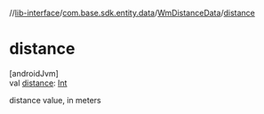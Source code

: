 //[lib-interface](../../../index.md)/[com.base.sdk.entity.data](../index.md)/[WmDistanceData](index.md)/[distance](distance.md)

# distance

[androidJvm]\
val [distance](distance.md): [Int](https://kotlinlang.org/api/latest/jvm/stdlib/kotlin/-int/index.html)

distance value, in meters
